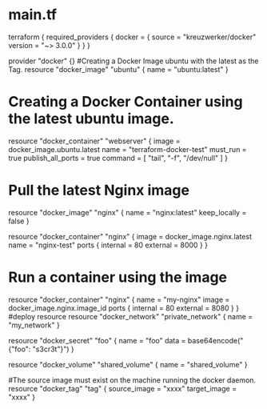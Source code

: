 # main.tf
terraform {
  required_providers {
    docker = {
      source  = "kreuzwerker/docker"
      version = "~> 3.0.0"
    }
  }
}

provider "docker" {}
 #Creating a Docker Image ubuntu with the latest as the Tag.
resource "docker_image" "ubuntu" {
  name = "ubuntu:latest"
}

# Creating a Docker Container using the latest ubuntu image.
resource "docker_container" "webserver" {
  image             = docker_image.ubuntu.latest
  name              = "terraform-docker-test"
  must_run          = true
  publish_all_ports = true
  command = [
    "tail",
    "-f",
    "/dev/null"
  ]
}

# Pull the latest Nginx image
resource "docker_image" "nginx" {
  name         = "nginx:latest"
  keep_locally = false
}

resource "docker_container" "nginx" {
  image = docker_image.nginx.latest
  name  = "nginx-test"
  ports {
    internal = 80
    external = 8000
  }
}

# Run a container using the image
resource "docker_container" "nginx" {
  name  = "my-nginx"
  image = docker_image.nginx.image_id
  ports {
    internal = 80
    external = 8080
  }
}
#deploy resource
resource "docker_network" "private_network" {
  name = "my_network"
}

resource "docker_secret" "foo" {
  name = "foo"
  data = base64encode("{\"foo\": \"s3cr3t\"}")
}

resource "docker_volume" "shared_volume" {
  name = "shared_volume"
}

#The source image must exist on the machine running the docker daemon.
resource "docker_tag" "tag" {
  source_image = "xxxx"
  target_image = "xxxx"
}

